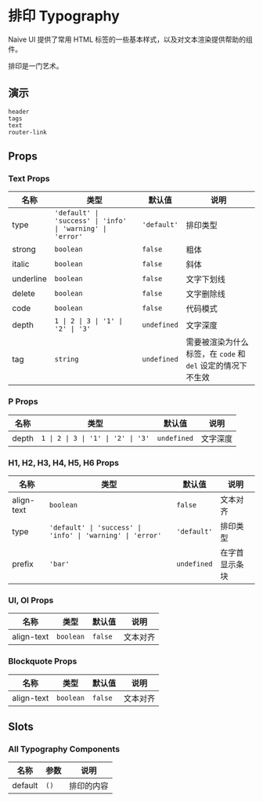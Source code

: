 # 排印 Typography

Naive UI 提供了常用 HTML 标签的一些基本样式，以及对文本渲染提供帮助的组件。

排印是一门艺术。

## 演示

```demo
header
tags
text
router-link
```

## Props

### Text Props

| 名称 | 类型 | 默认值 | 说明 |
| --- | --- | --- | --- |
| type | `'default' \| 'success' \| 'info' \| 'warning' \| 'error'` | `'default'` | 排印类型 |
| strong | `boolean` | `false` | 粗体 |
| italic | `boolean` | `false` | 斜体 |
| underline | `boolean` | `false` | 文字下划线 |
| delete | `boolean` | `false` | 文字删除线 |
| code | `boolean` | `false` | 代码模式 |
| depth | `1 \| 2 \| 3 \| '1' \| '2' \| '3'` | `undefined` | 文字深度 |
| tag | `string` | `undefined` | 需要被渲染为什么标签，在 `code` 和 `del` 设定的情况下不生效 |

### P Props

| 名称  | 类型                               | 默认值      | 说明     |
| ----- | ---------------------------------- | ----------- | -------- |
| depth | `1 \| 2 \| 3 \| '1' \| '2' \| '3'` | `undefined` | 文字深度 |

### H1, H2, H3, H4, H5, H6 Props

| 名称 | 类型 | 默认值 | 说明 |
| --- | --- | --- | --- |
| align-text | `boolean` | `false` | 文本对齐 |
| type | `'default' \| 'success' \| 'info' \| 'warning' \| 'error'` | `'default'` | 排印类型 |
| prefix | `'bar'` | `undefined` | 在字首显示条块 |

### Ul, Ol Props

| 名称       | 类型      | 默认值  | 说明     |
| ---------- | --------- | ------- | -------- |
| align-text | `boolean` | `false` | 文本对齐 |

### Blockquote Props

| 名称       | 类型      | 默认值  | 说明     |
| ---------- | --------- | ------- | -------- |
| align-text | `boolean` | `false` | 文本对齐 |

## Slots

### All Typography Components

| 名称    | 参数 | 说明 |
| ------- | ---- | ---- |
| default | `()` | 排印的内容     |
